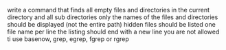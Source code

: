 write a command that finds all empty files and directories in the current directory and all sub directories only the names of the files and directories should be displayed (not the entire path) hidden files should be listed one file name per line the listing should end with a new line you are not allowed ti use basenow, grep, egrep, fgrep or rgrep
